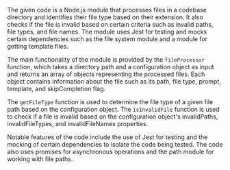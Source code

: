 The given code is a Node.js module that processes files in a codebase directory and identifies their file type based on their extension. It also checks if the file is invalid based on certain criteria such as invalid paths, file types, and file names. The module uses Jest for testing and mocks certain dependencies such as the file system module and a module for getting template files. 

The main functionality of the module is provided by the `fileProcessor` function, which takes a directory path and a configuration object as input and returns an array of objects representing the processed files. Each object contains information about the file such as its path, file type, prompt, template, and skipCompletion flag. 

The `getFileType` function is used to determine the file type of a given file path based on the configuration object. The `isInvalidFile` function is used to check if a file is invalid based on the configuration object's invalidPaths, invalidFileTypes, and invalidFileNames properties. 

Notable features of the code include the use of Jest for testing and the mocking of certain dependencies to isolate the code being tested. The code also uses promises for asynchronous operations and the path module for working with file paths.